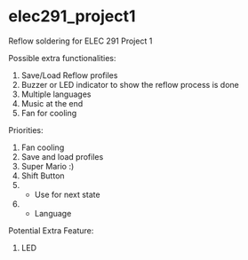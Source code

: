 



















# elec291_project1
Reflow soldering for ELEC 291 Project 1

Possible extra functionalities:
1. Save/Load Reflow profiles
2. Buzzer or LED indicator to show the reflow process is done
3. Multiple languages   
4. Music at the end
5. Fan for cooling


Priorities:
1. Fan cooling
2. Save and load profiles
3. Super Mario :)
4. Shift Button
5.  - Use for next state
6.  - Language


Potential Extra Feature:
 1. LED
